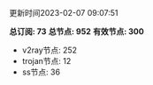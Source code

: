 更新时间2023-02-07 09:07:51

**总订阅: 73**
**总节点: 952**
**有效节点: 300**
- v2ray节点: 252
- trojan节点: 12
- ss节点: 36
